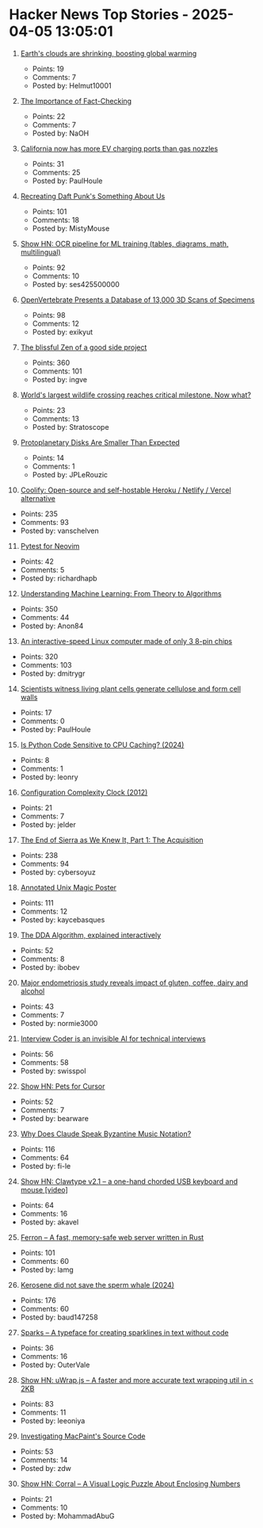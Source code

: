 # Hacker News Top Stories - 2025-04-05 13:05:01

1. [Earth's clouds are shrinking, boosting global warming](https://www.science.org/content/article/earth-s-clouds-are-shrinking-boosting-global-warming)
   - Points: 19
   - Comments: 7
   - Posted by: Helmut10001

2. [The Importance of Fact-Checking](https://lithub.com/on-the-episode-that-changed-ira-glasss-this-american-life-forever/)
   - Points: 22
   - Comments: 7
   - Posted by: NaOH

3. [California now has more EV charging ports than gas nozzles](https://www.latimes.com/california/story/2025-03-26/california-now-has-more-ev-charging-ports-than-gas-nozzles)
   - Points: 31
   - Comments: 25
   - Posted by: PaulHoule

4. [Recreating Daft Punk's Something About Us](https://thoughts-and-things.ghost.io/recreating-daft-punks-something-about-us/)
   - Points: 101
   - Comments: 18
   - Posted by: MistyMouse

5. [Show HN: OCR pipeline for ML training (tables, diagrams, math, multilingual)](https://github.com/ses4255/Versatile-OCR-Program)
   - Points: 92
   - Comments: 10
   - Posted by: ses425500000

6. [OpenVertebrate Presents a Database of 13,000 3D Scans of Specimens](https://www.openculture.com/2024/03/openvertebrate-presents-a-massive-database-of-13000-3d-scans-of-vertebrate-specimens.html)
   - Points: 98
   - Comments: 12
   - Posted by: exikyut

7. [The blissful Zen of a good side project](https://joshcollinsworth.com/blog/the-blissful-zen-of-a-good-side-project)
   - Points: 360
   - Comments: 101
   - Posted by: ingve

8. [World's largest wildlife crossing reaches critical milestone. Now what?](https://www.yahoo.com/news/worlds-largest-wildlife-crossing-reaches-100046299.html)
   - Points: 23
   - Comments: 13
   - Posted by: Stratoscope

9. [Protoplanetary Disks Are Smaller Than Expected](https://www.centauri-dreams.org/2025/04/04/protoplanetary-disks-are-smaller-than-expected/)
   - Points: 14
   - Comments: 1
   - Posted by: JPLeRouzic

10. [Coolify: Open-source and self-hostable Heroku / Netlify / Vercel alternative](https://coolify.io/)
   - Points: 235
   - Comments: 93
   - Posted by: vanschelven

11. [Pytest for Neovim](https://github.com/richardhapb/pytest.nvim)
   - Points: 42
   - Comments: 5
   - Posted by: richardhapb

12. [Understanding Machine Learning: From Theory to Algorithms](https://www.cs.huji.ac.il/~shais/UnderstandingMachineLearning/copy.html)
   - Points: 350
   - Comments: 44
   - Posted by: Anon84

13. [An interactive-speed Linux computer made of only 3 8-pin chips](https://dmitry.gr/?r=05.Projects&proj=36.%208pinLinux)
   - Points: 320
   - Comments: 103
   - Posted by: dmitrygr

14. [Scientists witness living plant cells generate cellulose and form cell walls](https://phys.org/news/2025-03-scientists-witness-cells-generate-cellulose.html)
   - Points: 17
   - Comments: 0
   - Posted by: PaulHoule

15. [Is Python Code Sensitive to CPU Caching? (2024)](https://lukasatkinson.de/2024/python-cpu-caching/)
   - Points: 8
   - Comments: 1
   - Posted by: leonry

16. [Configuration Complexity Clock (2012)](http://mikehadlow.blogspot.com/2012/05/configuration-complexity-clock.html)
   - Points: 21
   - Comments: 7
   - Posted by: jelder

17. [The End of Sierra as We Knew It, Part 1: The Acquisition](https://www.filfre.net/2025/04/the-end-of-sierra-as-we-knew-it-part-1-the-acquisition/)
   - Points: 238
   - Comments: 94
   - Posted by: cybersoyuz

18. [Annotated Unix Magic Poster](https://unixmagic.net/)
   - Points: 111
   - Comments: 12
   - Posted by: kaycebasques

19. [The DDA Algorithm, explained interactively](https://aaaa.sh/creatures/dda-algorithm-interactive)
   - Points: 52
   - Comments: 8
   - Posted by: ibobev

20. [Major endometriosis study reveals impact of gluten, coffee, dairy and alcohol](https://www.theguardian.com/society/2025/apr/05/major-endometriosis-study-reveals-impact-of-gluten-coffee-dairy-and-alcohol)
   - Points: 43
   - Comments: 7
   - Posted by: normie3000

21. [Interview Coder is an invisible AI for technical interviews](https://www.interviewcoder.co/)
   - Points: 56
   - Comments: 58
   - Posted by: swisspol

22. [Show HN: Pets for Cursor](undefined)
   - Points: 52
   - Comments: 7
   - Posted by: bearware

23. [Why Does Claude Speak Byzantine Music Notation?](https://fi-le.net/byzantine/)
   - Points: 116
   - Comments: 64
   - Posted by: fi-le

24. [Show HN: Clawtype v2.1 – a one-hand chorded USB keyboard and mouse [video]](https://www.youtube.com/watch?v=N2PSiOl-auM)
   - Points: 64
   - Comments: 16
   - Posted by: akavel

25. [Ferron – A fast, memory-safe web server written in Rust](https://github.com/ferronweb/ferron)
   - Points: 101
   - Comments: 60
   - Posted by: lamg

26. [Kerosene did not save the sperm whale (2024)](https://edconway.substack.com/p/no-kerosene-did-not-save-the-sperm)
   - Points: 176
   - Comments: 60
   - Posted by: baud147258

27. [Sparks – A typeface for creating sparklines in text without code](https://github.com/aftertheflood/sparks)
   - Points: 36
   - Comments: 16
   - Posted by: OuterVale

28. [Show HN: uWrap.js – A faster and more accurate text wrapping util in < 2KB](https://github.com/leeoniya/uWrap)
   - Points: 83
   - Comments: 11
   - Posted by: leeoniya

29. [Investigating MacPaint's Source Code](https://ztoz.blog/posts/macpaint-source-code/)
   - Points: 53
   - Comments: 14
   - Posted by: zdw

30. [Show HN: Corral – A Visual Logic Puzzle About Enclosing Numbers](https://mohammed321.github.io/projects/corral_web/index.html)
   - Points: 21
   - Comments: 10
   - Posted by: MohammadAbuG

